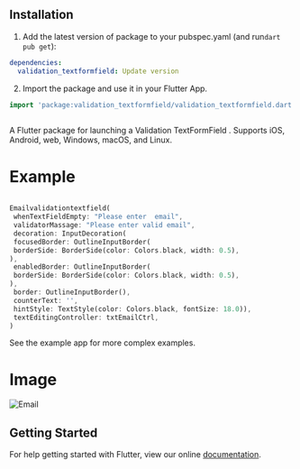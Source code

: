 <!-- 
# Validation TextFromfield 

flutter textfield validation lets you validate different textform fields in your Flutter app.
-->

## Installation
1. Add the latest version of package to your pubspec.yaml (and run`dart pub get`):

```yaml
dependencies:
  validation_textformfield: Update version
```
2. Import the package and use it in your Flutter App.
```dart
import 'package:validation_textformfield/validation_textformfield.dart';
    
``````````````



A Flutter package for launching a Validation TextFormField . Supports
iOS, Android, web, Windows, macOS, and Linux.

# Example

```dart

Emailvalidationtextfield(
 whenTextFieldEmpty: "Please enter  email",
 validatorMassage: "Please enter valid email",
 decoration: InputDecoration(
 focusedBorder: OutlineInputBorder(
 borderSide: BorderSide(color: Colors.black, width: 0.5),
),
 enabledBorder: OutlineInputBorder(
 borderSide: BorderSide(color: Colors.black, width: 0.5),
),
 border: OutlineInputBorder(),
 counterText: '',
 hintStyle: TextStyle(color: Colors.black, fontSize: 18.0)),
 textEditingController: txtEmailCtrl,
)
```
See the example app for more complex examples.
# Image

![Email](https://user-images.githubusercontent.com/99797282/154927464-add2b611-27b3-49cf-8e5f-6fba74e0239c.gif)


## Getting Started

For help getting started with Flutter, view our online
[documentation](https://flutter.dev/).